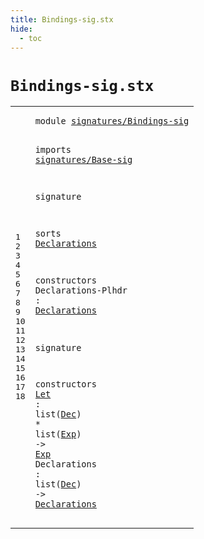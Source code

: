 ```yaml
---
title: Bindings-sig.stx
hide:
  - toc
---
```


# `Bindings-sig.stx`



[pdmosses/metaborg-tiger/org.metaborg.lang.tiger.statix/src-gen/statix/signatures/Bindings-sig.stx]: https://github.com/pdmosses/metaborg-tiger/blob/master/org.metaborg.lang.tiger.statix/src-gen/statix/signatures/Bindings-sig.stx "The source file on GitHub"

<div class="stx"><table class="highlighttable"><tbody><tr><td class="linenos"><div class="linenodiv"><pre><span></span>1
2
3
4
5
6
7
8
9
10
11
12
13
14
15
16
17
18
</pre></div></td>
<td class="code"><pre><code><span class="keyword">module</span> <a href="../Tiger-sig.stx/#signatures/Bindings-sig_141_164" id="signatures/Bindings-sig_7_30" title="Referenced at ../Tiger-sig.stx line 8"><span class="token sort_ModuleID">signatures/Bindings-sig</span></a>

<span class="keyword">imports</span>
  <a href="../Base-sig.stx/#signatures/Base-sig_7_26" id="signatures/Base-sig_42_61" title="Defined at ../Base-sig.stx line 1"><span class="token sort_ModuleID">signatures/Base-sig</span></a>

<span class="keyword">signature</span>

  <span class="keyword">sorts</span>
    <span class="cons_SortDecl"><a href="#Declarations_140_152" id="Declarations_86_98" title="Referenced at line 12, 18"><span class="token sort_ModuleID">Declarations</span></a></span>

  <span class="keyword">constructors</span>
    <span id="Declarations-Plhdr_119_137" title="Not referenced locally, nor via imports"><span class="token sort_ModuleID">Declarations-Plhdr</span></span> <span class="operator">:</span> <span class="cons_SimpleSort"><a href="#Declarations_86_98" id="Declarations_140_152" title="Defined at line 9"><span class="token sort_ModuleID">Declarations</span></a></span>

<span class="keyword">signature</span>

  <span class="keyword">constructors</span>
    <a href="../../../../trans/static-semantics.stx/#Let_3188_3191" id="Let_184_187" title="Referenced at ../../../../trans/static-semantics.stx line 169"><span class="token sort_ModuleID">Let</span></a> <span class="operator">:</span> <span class="keyword">list</span><span class="operator">(</span><span class="cons_SimpleSort"><a href="../Base-sig.stx/#Dec_60_63" id="Dec_195_198" title="Defined at ../Base-sig.stx line 8"><span class="token sort_ModuleID">Dec</span></a></span><span class="operator">)</span> <span class="operator">*</span> <span class="keyword">list</span><span class="operator">(</span><span class="cons_SimpleSort"><a href="../Base-sig.stx/#Exp_68_71" id="Exp_207_210" title="Defined at ../Base-sig.stx line 9"><span class="token sort_ModuleID">Exp</span></a></span><span class="operator">)</span> <span class="operator">-&gt;</span> <span class="cons_SimpleSort"><a href="../Base-sig.stx/#Exp_68_71" id="Exp_215_218" title="Defined at ../Base-sig.stx line 9"><span class="token sort_ModuleID">Exp</span></a></span>
    <span id="Declarations_223_235" title="Not referenced locally, nor via imports"><span class="token sort_ModuleID">Declarations</span></span> <span class="operator">:</span> <span class="keyword">list</span><span class="operator">(</span><span class="cons_SimpleSort"><a href="../Base-sig.stx/#Dec_60_63" id="Dec_243_246" title="Defined at ../Base-sig.stx line 8"><span class="token sort_ModuleID">Dec</span></a></span><span class="operator">)</span> <span class="operator">-&gt;</span> <span class="cons_SimpleSort"><a href="#Declarations_86_98" id="Declarations_251_263" title="Defined at line 9"><span class="token sort_ModuleID">Declarations</span></a></span>
</code></pre></td></tr></tbody></table></div>